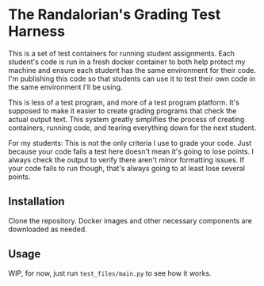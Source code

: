 # The Randalorian's Grading Test Harness
This is a set of test containers for running student assignments. Each student's code is run in a fresh docker container to both help protect my machine and ensure each student has the same environment for their code. I'm publishing this code so that students can use it to test their own code in the same environment I'll be using.

This is less of a test program, and more of a test program platform. It's supposed to make it easier to create grading programs that check the actual output text. This system greatly simplifies the process of creating containers, running code, and tearing everything down for the next student.

For my students: This is not the only criteria I use to grade your code. Just because your code fails a test here doesn't mean it's going to lose points. I always check the output to verify there aren't minor formatting issues. If your code fails to run though, that's always going to at least lose several points.

## Installation

Clone the repository. Docker images and other necessary components are downloaded as needed.

## Usage
WIP, for now, just run `test_files/main.py` to see how it works.